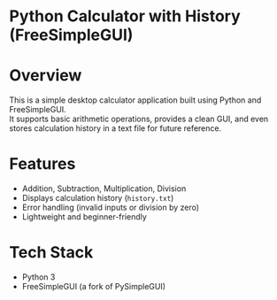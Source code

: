 # Python Calculator with History (FreeSimpleGUI)

# Overview
This is a simple desktop calculator application built using Python and FreeSimpleGUI.  
It supports basic arithmetic operations, provides a clean GUI, and even stores calculation history in a text file for future reference.  

# Features
-  Addition, Subtraction, Multiplication, Division   
-  Displays calculation history (`history.txt`)  
-  Error handling (invalid inputs or division by zero)  
-  Lightweight and beginner-friendly  

# Tech Stack
- Python 3  
- FreeSimpleGUI (a fork of PySimpleGUI) 
